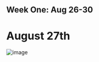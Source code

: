## Week One: Aug 26-30
# August 27th
![image](https://github.com/user-attachments/assets/7a290c22-a955-458f-99c8-5a9ede0e31d8)


